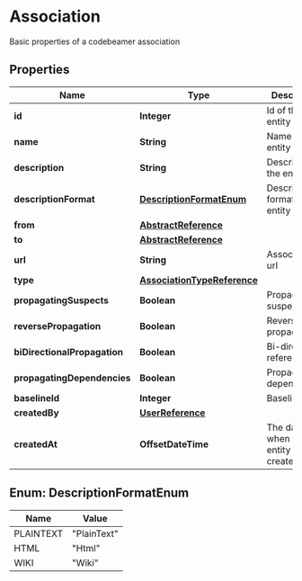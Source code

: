 

# Association

Basic properties of a codebeamer association

## Properties

| Name | Type | Description | Notes |
|------------ | ------------- | ------------- | -------------|
|**id** | **Integer** | Id of the entity |  [optional] |
|**name** | **String** | Name of the entity |  [optional] |
|**description** | **String** | Description of the entity |  [optional] |
|**descriptionFormat** | [**DescriptionFormatEnum**](#DescriptionFormatEnum) | Description format of the entity |  [optional] |
|**from** | [**AbstractReference**](AbstractReference.md) |  |  |
|**to** | [**AbstractReference**](AbstractReference.md) |  |  [optional] |
|**url** | **String** | Association to url |  [optional] |
|**type** | [**AssociationTypeReference**](AssociationTypeReference.md) |  |  [optional] |
|**propagatingSuspects** | **Boolean** | Propagating suspects |  [optional] |
|**reversePropagation** | **Boolean** | Reverse propagation |  [optional] |
|**biDirectionalPropagation** | **Boolean** | Bi-directional reference |  [optional] |
|**propagatingDependencies** | **Boolean** | Propagating dependencies |  [optional] |
|**baselineId** | **Integer** | Baseline ID |  [optional] |
|**createdBy** | [**UserReference**](UserReference.md) |  |  [optional] |
|**createdAt** | **OffsetDateTime** | The date when the entity was created |  [optional] |



## Enum: DescriptionFormatEnum

| Name | Value |
|---- | -----|
| PLAINTEXT | &quot;PlainText&quot; |
| HTML | &quot;Html&quot; |
| WIKI | &quot;Wiki&quot; |



